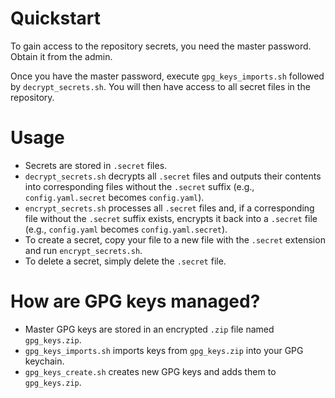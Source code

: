 # Quickstart
To gain access to the repository secrets, you need the master password. Obtain it from the admin.

Once you have the master password, execute `gpg_keys_imports.sh` followed by `decrypt_secrets.sh`. You will then have access to all secret files in the repository.

# Usage

- Secrets are stored in `.secret` files.
- `decrypt_secrets.sh` decrypts all `.secret` files and outputs their contents into corresponding files without the `.secret` suffix (e.g., `config.yaml.secret` becomes `config.yaml`).
- `encrypt_secrets.sh` processes all `.secret` files and, if a corresponding file without the `.secret` suffix exists, encrypts it back into a `.secret` file (e.g., `config.yaml` becomes `config.yaml.secret`).
- To create a secret, copy your file to a new file with the `.secret` extension and run `encrypt_secrets.sh`.
- To delete a secret, simply delete the `.secret` file.

# How are GPG keys managed?

- Master GPG keys are stored in an encrypted `.zip` file named `gpg_keys.zip`.
- `gpg_keys_imports.sh` imports keys from `gpg_keys.zip` into your GPG keychain.
- `gpg_keys_create.sh` creates new GPG keys and adds them to `gpg_keys.zip`.
